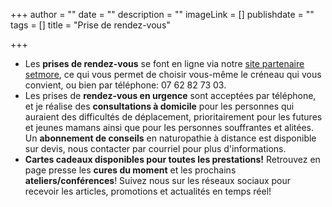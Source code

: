 +++
author = ""
date = ""
description = ""
imageLink = []
publishdate = ""
tags = []
title = "Prise de rendez-vous"

+++
* Les **prises de rendez-vous** se font en ligne via notre [site partenaire setmore](https://thenat.setmore.com/services), ce qui vous permet de choisir vous-même le créneau qui vous convient, ou bien par téléphone: 07 62 82 73 03.
* Les prises de **rendez-vous en urgence** sont acceptées par téléphone, et je réalise des **consultations à domicile** pour les personnes qui auraient des difficultés de déplacement, prioritairement pour les futures et jeunes mamans ainsi que pour les personnes souffrantes et alitées. Un **abonnement de conseils** en naturopathie à distance est disponible sur devis, nous contacter par courriel pour plus d'informations.
* **Cartes cadeaux disponibles pour toutes les prestations!** Retrouvez en page presse les **cures du moment** et les prochains **ateliers/conférences**! Suivez nous sur les réseaux sociaux pour recevoir les articles, promotions et actualités en temps réel!